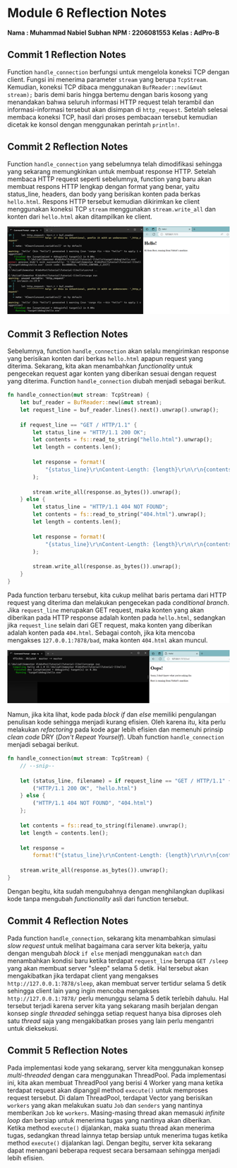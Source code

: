 # Module 6 Reflection Notes

**Nama      : Muhammad Nabiel Subhan**
**NPM       : 2206081553**
**Kelas     : AdPro-B**

## Commit 1 Reflection Notes

Function `handle_connection` berfungsi untuk mengelola koneksi TCP dengan client. Fungsi ini menerima parameter `stream` yang berupa `TcpStream`. Kemudian, koneksi TCP dibaca menggunakan `BufReader::new(&mut stream);` baris demi baris hingga bertemu dengan baris kosong yang menandakan bahwa seluruh informasi HTTP request telah terambil dan informasi-informasi tersebut akan disimpan di `http_request`. Setelah selesai membaca koneksi TCP, hasil dari proses pembacaan tersebut kemudian dicetak ke konsol dengan menggunakan perintah `println!`.

## Commit 2 Reflection Notes

Function `handle_connection` yang sebelumnya telah dimodifikasi sehingga yang sekarang memungkinkan untuk membuat response HTTP. Setelah membaca HTTP request seperti sebelumnya, function yang baru akan membuat respons HTTP lengkap dengan format yang benar, yaitu status_line, headers, dan body yang berisikan konten pada berkas `hello.html`. Respons HTTP tersebut kemudian dikirimkan ke client menggunakan koneksi TCP `stream` menggunakan `stream.write_all` dan konten dari `hello.html` akan ditampilkan ke client.
<p align="center">
  <img src="assets\images\commit2.png" />
</p>

## Commit 3 Reflection Notes

Sebelumnya, function `handle_connection` akan selalu mengirimkan response yang berisikan konten dari berkas `hello.html` apapun request yang diterima. Sekarang, kita akan menambahkan *functionality* untuk pengecekan request agar konten yang diberikan sesuai dengan request yang diterima. Function `handle_connection` diubah menjadi sebagai berikut.
```rust
fn handle_connection(mut stream: TcpStream) {
    let buf_reader = BufReader::new(&mut stream);
    let request_line = buf_reader.lines().next().unwrap().unwrap();

    if request_line == "GET / HTTP/1.1" {
        let status_line = "HTTP/1.1 200 OK";
        let contents = fs::read_to_string("hello.html").unwrap();
        let length = contents.len();

        let response = format!(
            "{status_line}\r\nContent-Length: {length}\r\n\r\n{contents}"
        );

        stream.write_all(response.as_bytes()).unwrap();
    } else {
        let status_line = "HTTP/1.1 404 NOT FOUND";
        let contents = fs::read_to_string("404.html").unwrap();
        let length = contents.len();

        let response = format!(
            "{status_line}\r\nContent-Length: {length}\r\n\r\n{contents}"
        );

        stream.write_all(response.as_bytes()).unwrap();
    }
}
```
Pada function terbaru tersebut, kita cukup melihat baris pertama dari HTTP request yang diterima dan melakukan pengecekan pada *conditional branch*. Jika `request_line` merupakan GET request, maka konten yang akan diberikan pada HTTP response adalah konten pada `hello.html`, sedangkan jika `request_line` selain dari GET request, maka konten yang diberikan adalah konten pada `404.html`. Sebagai contoh, jika kita mencoba mengakses `127.0.0.1:7878/bad`, maka konten `404.html` akan muncul.
<p align="center">
  <img src="assets\images\commit3.png" />
</p>

Namun, jika kita lihat, kode pada *block if* dan *else* memiliki pengulangan penulisan kode sehingga menjadi kurang efisien. Oleh karena itu, kita perlu melakukan *refactoring* pada kode agar lebih efisien dan memenuhi prinsip *clean code* DRY (*Don't Repeat Yourself*). Ubah function `handle_connection` menjadi sebagai berikut.
```rust
fn handle_connection(mut stream: TcpStream) {
    // --snip--

    let (status_line, filename) = if request_line == "GET / HTTP/1.1" {
        ("HTTP/1.1 200 OK", "hello.html")
    } else {
        ("HTTP/1.1 404 NOT FOUND", "404.html")
    };

    let contents = fs::read_to_string(filename).unwrap();
    let length = contents.len();

    let response =
        format!("{status_line}\r\nContent-Length: {length}\r\n\r\n{contents}");

    stream.write_all(response.as_bytes()).unwrap();
}
```
Dengan begitu, kita sudah mengubahnya dengan menghilangkan duplikasi kode tanpa mengubah *functionality* asli dari function tersebut.

## Commit 4 Reflection Notes

Pada function `handle_connection`, sekarang kita menambahkan simulasi *slow request* untuk melihat bagaimana cara server kita bekerja, yaitu dengan mengubah *block* `if else` menjadi menggunakan `match` dan menambahkan kondisi baru ketika terdapat `request_line` berupa `GET /sleep` yang akan membuat server "sleep" selama 5 detik. Hal tersebut akan mengakibatkan jika terdapat client yang mengakses `http://127.0.0.1:7878/sleep`, akan membuat server tertidur selama 5 detik sehingga client lain yang ingin mencoba mengakses `http://127.0.0.1:7878/` perlu menunggu selama 5 detik terlebih dahulu. Hal tersebut terjadi karena server kita yang sekarang masih berjalan dengan konsep *single threaded* sehingga setiap request hanya bisa diproses oleh satu *thread* saja yang mengakibatkan proses yang lain perlu mengantri untuk dieksekusi.

## Commit 5 Reflection Notes

Pada implementasi kode yang sekarang, server kita menggunakan konsep *multi-threaded* dengan cara menggunakan ThreadPool. Pada implementasi ini, kita akan membuat ThreadPool yang berisi 4 Worker yang mana ketika terdapat request akan dipanggil method `execute()` untuk memproses request tersebut. Di dalam ThreadPool, terdapat Vector yang berisikan `workers` yang akan melakukan suatu `Job` dan `senders` yang nantinya memberikan `Job` ke `workers`. Masing-masing thread akan memasuki *infinite loop* dan bersiap untuk menerima tugas yang nantinya akan diberikan. Ketika method `execute()` dijalankan, maka suatu thread akan menerima tugas, sedangkan thread lainnya tetap bersiap untuk menerima tugas ketika method `execute()` dijalankan lagi. Dengan begitu, server kita sekarang dapat menangani beberapa request secara bersamaan sehingga menjadi lebih efisien.